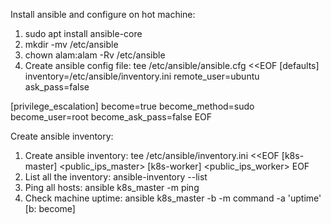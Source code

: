 Install ansible and configure on hot machine:
1. sudo apt install ansible-core
2. mkdir -mv /etc/ansible
3. chown alam:alam -Rv /etc/ansible
4. Create ansible config file:
tee /etc/ansible/ansible.cfg <<EOF
[defaults]
inventory=/etc/ansible/inventory.ini
remote_user=ubuntu
ask_pass=false

[privilege_escalation]
become=true
become_method=sudo
become_user=root
become_ask_pass=false
EOF

Create ansible inventory:
1. Create ansible inventory: 
tee /etc/ansible/inventory.ini <<EOF
[k8s-master]
<public_ips_master>
[k8s-worker]
<public_ips_worker>
EOF
2. List all the inventory: ansible-inventory --list
3. Ping all hosts: ansible k8s_master -m ping
4. Check machine uptime:  ansible k8s_master -b -m command -a 'uptime' [b: become]
